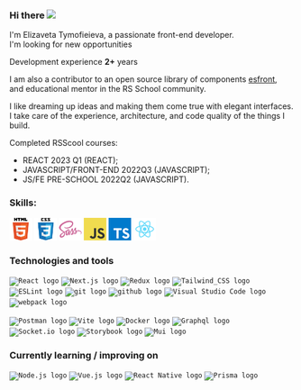 
### Hi there <img src="https://media.giphy.com/media/hvRJCLFzcasrR4ia7z/giphy.gif" width="25px"></a>

I'm Elizaveta Tymofieieva, a passionate front-end developer.   
I'm looking for new opportunities      

Development experience __2+__ years        

I am also a contributor to an open source library of components [esfront](https://github.com/Elonsoft/esfront "https://github.com/Elonsoft/esfront"),   
and educational mentor in the RS School community.   

I like dreaming up ideas and making them come true with elegant interfaces. I take care of the experience, architecture, and code quality of the things I build.     


Completed RSScool courses:    
- REACT 2023 Q1 (REACT);    
- JAVASCRIPT/FRONT-END 2022Q3 (JAVASCRIPT);    
- JS/FE PRE-SCHOOL 2022Q2 (JAVASCRIPT).
          

### Skills:     

<code><img height="40" src="https://raw.githubusercontent.com/github/explore/80688e429a7d4ef2fca1e82350fe8e3517d3494d/topics/html/html.png"></code>
<code><img height="40" src="https://raw.githubusercontent.com/github/explore/80688e429a7d4ef2fca1e82350fe8e3517d3494d/topics/css/css.png"></code>
<code><img height="40" src="https://raw.githubusercontent.com/github/explore/80688e429a7d4ef2fca1e82350fe8e3517d3494d/topics/sass/sass.png"></code>
<code><img height="40" src="https://raw.githubusercontent.com/github/explore/80688e429a7d4ef2fca1e82350fe8e3517d3494d/topics/javascript/javascript.png"></code>
<code><img height="40" src="https://raw.githubusercontent.com/github/explore/80688e429a7d4ef2fca1e82350fe8e3517d3494d/topics/typescript/typescript.png"></code>
<code><img height="40" src="https://raw.githubusercontent.com/github/explore/80688e429a7d4ef2fca1e82350fe8e3517d3494d/topics/react/react.png"></code>   

### Technologies and tools

<code><img src="https://img.shields.io/badge/React-282C34?logo=react&logoColor=61DAFB" alt="React logo" title="React" height="25" /></code>
<code><img src="https://img.shields.io/badge/next.js-282C34?&logo=nextdotjs&logoColor=white" alt="Next.js logo" title="Next.js" height="25" /></code>
<code><img src="https://img.shields.io/badge/Redux-282C34?logo=redux&logoColor=764ABC" alt="Redux logo" title="Redux" height="25" /></code>
<code><img src="https://img.shields.io/badge/Tailwind_CSS-38B2AC?&logo=tailwind-css&logoColor=white" alt="Tailwind_CSS logo" title="Tailwind_CSS" height="25" /></code>
<code><img src="https://img.shields.io/badge/ESLint-282C34?logo=eslint&logoColor=4B32C3" alt="ESLint logo" title="ESLint" height="25" /></code>
<code><img src="https://img.shields.io/badge/git-282C34?logo=git&logoColor=F05032" alt="git logo" title="git" height="25" /></code>
<code><img src="https://img.shields.io/badge/-GitHub-282C34?&logo=github" alt="github logo" title="github" height="25" /></code>
<code><img src="https://img.shields.io/badge/VS%20Code-282C34?logo=visual-studio-code&logoColor=007ACC" alt="Visual Studio Code logo" title="Visual Studio Code" height="25" /></code>
<code><img src="https://img.shields.io/badge/-Webpack-%232C3A42?&logo=webpack" alt="webpack logo" title="webpack" height="25" /></code>

<code><img src="https://img.shields.io/badge/Postman-FF6C37?&logo=Postman&logoColor=white" alt="Postman logo" title="Postman" height="25" /></code>
<code><img src="https://img.shields.io/badge/Vite-B73BFE?&logo=vite&logoColor=FFD62E" alt="Vite logo" title="vite" height="25" /></code>
<code><img src="https://img.shields.io/badge/Docker-2CA5E0?&logo=docker&logoColor=white" alt="Docker logo" title="Docker" height="25" /></code>
<code><img src="https://img.shields.io/badge/GraphQl-E10098?&logo=graphql&logoColor=white" alt="Graphql logo" title="Graphql" height="25" /></code>
<code><img src="https://img.shields.io/badge/Socket.io-010101?&&logo=Socket.io&logoColor=white" alt="Socket.io logo" title="Socket.io" height="25" /></code>
<code><img src="https://img.shields.io/badge/storybook-FF4785?&logo=storybook&logoColor=white" alt="Storybook logo" title="Storybook" height="25" /></code>
<code><img src="https://img.shields.io/badge/MUI-%230081CB.svg?&logo=mui&logoColor=white" alt="Mui logo" title="Mui" height="25" /></code>


### Currently learning / improving on    

<code><img src="https://img.shields.io/badge/Node.js-282C34?logo=node.js&logoColor=339933" alt="Node.js logo" title="Node.js" height="25" /></code>
<code><img src="https://img.shields.io/badge/Vue.js-282C34?&logo=vuedotjs&logoColor=4FC08D" alt="Vue.js logo" title="Vue.js" height="25" /></code>
<code><img src="https://img.shields.io/badge/React_Native-%2320232a.svg?logo=react&logoColor=%2361DAFB" alt="React Native logo" title="React_Native" height="25" /></code>
<code><img src="https://img.shields.io/badge/Prisma-2D3748?logo=prisma&logoColor=white" alt="Prisma logo" title="Prisma" height="25" /></code>



